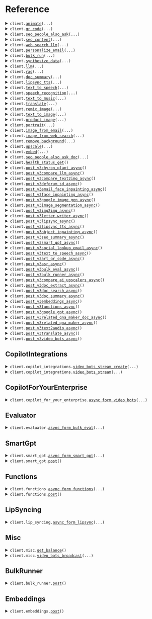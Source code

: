 # Reference
<details><summary><code>client.<a href="src/gooey/client.py">animate</a>(...)</code></summary>
<dl>
<dd>

#### 🔌 Usage

<dl>
<dd>

<dl>
<dd>

```python
from gooey import Gooey

client = Gooey(
    api_key="YOUR_API_KEY",
)
client.animate()

```
</dd>
</dl>
</dd>
</dl>

#### ⚙️ Parameters

<dl>
<dd>

<dl>
<dd>

**example_id:** `typing.Optional[str]` 
    
</dd>
</dl>

<dl>
<dd>

**request_options:** `typing.Optional[RequestOptions]` — Request-specific configuration.
    
</dd>
</dl>
</dd>
</dl>


</dd>
</dl>
</details>

<details><summary><code>client.<a href="src/gooey/client.py">qr_code</a>(...)</code></summary>
<dl>
<dd>

#### 🔌 Usage

<dl>
<dd>

<dl>
<dd>

```python
from gooey import Gooey

client = Gooey(
    api_key="YOUR_API_KEY",
)
client.qr_code()

```
</dd>
</dl>
</dd>
</dl>

#### ⚙️ Parameters

<dl>
<dd>

<dl>
<dd>

**example_id:** `typing.Optional[str]` 
    
</dd>
</dl>

<dl>
<dd>

**request_options:** `typing.Optional[RequestOptions]` — Request-specific configuration.
    
</dd>
</dl>
</dd>
</dl>


</dd>
</dl>
</details>

<details><summary><code>client.<a href="src/gooey/client.py">seo_people_also_ask</a>(...)</code></summary>
<dl>
<dd>

#### 🔌 Usage

<dl>
<dd>

<dl>
<dd>

```python
from gooey import Gooey

client = Gooey(
    api_key="YOUR_API_KEY",
)
client.seo_people_also_ask()

```
</dd>
</dl>
</dd>
</dl>

#### ⚙️ Parameters

<dl>
<dd>

<dl>
<dd>

**example_id:** `typing.Optional[str]` 
    
</dd>
</dl>

<dl>
<dd>

**request_options:** `typing.Optional[RequestOptions]` — Request-specific configuration.
    
</dd>
</dl>
</dd>
</dl>


</dd>
</dl>
</details>

<details><summary><code>client.<a href="src/gooey/client.py">seo_content</a>(...)</code></summary>
<dl>
<dd>

#### 🔌 Usage

<dl>
<dd>

<dl>
<dd>

```python
from gooey import Gooey

client = Gooey(
    api_key="YOUR_API_KEY",
)
client.seo_content()

```
</dd>
</dl>
</dd>
</dl>

#### ⚙️ Parameters

<dl>
<dd>

<dl>
<dd>

**example_id:** `typing.Optional[str]` 
    
</dd>
</dl>

<dl>
<dd>

**request_options:** `typing.Optional[RequestOptions]` — Request-specific configuration.
    
</dd>
</dl>
</dd>
</dl>


</dd>
</dl>
</details>

<details><summary><code>client.<a href="src/gooey/client.py">web_search_llm</a>(...)</code></summary>
<dl>
<dd>

#### 🔌 Usage

<dl>
<dd>

<dl>
<dd>

```python
from gooey import Gooey

client = Gooey(
    api_key="YOUR_API_KEY",
)
client.web_search_llm()

```
</dd>
</dl>
</dd>
</dl>

#### ⚙️ Parameters

<dl>
<dd>

<dl>
<dd>

**example_id:** `typing.Optional[str]` 
    
</dd>
</dl>

<dl>
<dd>

**request_options:** `typing.Optional[RequestOptions]` — Request-specific configuration.
    
</dd>
</dl>
</dd>
</dl>


</dd>
</dl>
</details>

<details><summary><code>client.<a href="src/gooey/client.py">personalize_email</a>(...)</code></summary>
<dl>
<dd>

#### 🔌 Usage

<dl>
<dd>

<dl>
<dd>

```python
from gooey import Gooey

client = Gooey(
    api_key="YOUR_API_KEY",
)
client.personalize_email()

```
</dd>
</dl>
</dd>
</dl>

#### ⚙️ Parameters

<dl>
<dd>

<dl>
<dd>

**example_id:** `typing.Optional[str]` 
    
</dd>
</dl>

<dl>
<dd>

**request_options:** `typing.Optional[RequestOptions]` — Request-specific configuration.
    
</dd>
</dl>
</dd>
</dl>


</dd>
</dl>
</details>

<details><summary><code>client.<a href="src/gooey/client.py">bulk_run</a>(...)</code></summary>
<dl>
<dd>

#### 🔌 Usage

<dl>
<dd>

<dl>
<dd>

```python
from gooey import Gooey

client = Gooey(
    api_key="YOUR_API_KEY",
)
client.bulk_run()

```
</dd>
</dl>
</dd>
</dl>

#### ⚙️ Parameters

<dl>
<dd>

<dl>
<dd>

**example_id:** `typing.Optional[str]` 
    
</dd>
</dl>

<dl>
<dd>

**request_options:** `typing.Optional[RequestOptions]` — Request-specific configuration.
    
</dd>
</dl>
</dd>
</dl>


</dd>
</dl>
</details>

<details><summary><code>client.<a href="src/gooey/client.py">synthesize_data</a>(...)</code></summary>
<dl>
<dd>

#### 🔌 Usage

<dl>
<dd>

<dl>
<dd>

```python
from gooey import Gooey

client = Gooey(
    api_key="YOUR_API_KEY",
)
client.synthesize_data()

```
</dd>
</dl>
</dd>
</dl>

#### ⚙️ Parameters

<dl>
<dd>

<dl>
<dd>

**example_id:** `typing.Optional[str]` 
    
</dd>
</dl>

<dl>
<dd>

**request_options:** `typing.Optional[RequestOptions]` — Request-specific configuration.
    
</dd>
</dl>
</dd>
</dl>


</dd>
</dl>
</details>

<details><summary><code>client.<a href="src/gooey/client.py">llm</a>(...)</code></summary>
<dl>
<dd>

#### 🔌 Usage

<dl>
<dd>

<dl>
<dd>

```python
from gooey import Gooey

client = Gooey(
    api_key="YOUR_API_KEY",
)
client.llm()

```
</dd>
</dl>
</dd>
</dl>

#### ⚙️ Parameters

<dl>
<dd>

<dl>
<dd>

**example_id:** `typing.Optional[str]` 
    
</dd>
</dl>

<dl>
<dd>

**request_options:** `typing.Optional[RequestOptions]` — Request-specific configuration.
    
</dd>
</dl>
</dd>
</dl>


</dd>
</dl>
</details>

<details><summary><code>client.<a href="src/gooey/client.py">rag</a>(...)</code></summary>
<dl>
<dd>

#### 🔌 Usage

<dl>
<dd>

<dl>
<dd>

```python
from gooey import Gooey

client = Gooey(
    api_key="YOUR_API_KEY",
)
client.rag()

```
</dd>
</dl>
</dd>
</dl>

#### ⚙️ Parameters

<dl>
<dd>

<dl>
<dd>

**example_id:** `typing.Optional[str]` 
    
</dd>
</dl>

<dl>
<dd>

**request_options:** `typing.Optional[RequestOptions]` — Request-specific configuration.
    
</dd>
</dl>
</dd>
</dl>


</dd>
</dl>
</details>

<details><summary><code>client.<a href="src/gooey/client.py">doc_summary</a>(...)</code></summary>
<dl>
<dd>

#### 🔌 Usage

<dl>
<dd>

<dl>
<dd>

```python
from gooey import Gooey

client = Gooey(
    api_key="YOUR_API_KEY",
)
client.doc_summary()

```
</dd>
</dl>
</dd>
</dl>

#### ⚙️ Parameters

<dl>
<dd>

<dl>
<dd>

**example_id:** `typing.Optional[str]` 
    
</dd>
</dl>

<dl>
<dd>

**request_options:** `typing.Optional[RequestOptions]` — Request-specific configuration.
    
</dd>
</dl>
</dd>
</dl>


</dd>
</dl>
</details>

<details><summary><code>client.<a href="src/gooey/client.py">lipsync_tts</a>(...)</code></summary>
<dl>
<dd>

#### 🔌 Usage

<dl>
<dd>

<dl>
<dd>

```python
from gooey import Gooey

client = Gooey(
    api_key="YOUR_API_KEY",
)
client.lipsync_tts()

```
</dd>
</dl>
</dd>
</dl>

#### ⚙️ Parameters

<dl>
<dd>

<dl>
<dd>

**example_id:** `typing.Optional[str]` 
    
</dd>
</dl>

<dl>
<dd>

**request_options:** `typing.Optional[RequestOptions]` — Request-specific configuration.
    
</dd>
</dl>
</dd>
</dl>


</dd>
</dl>
</details>

<details><summary><code>client.<a href="src/gooey/client.py">text_to_speech</a>(...)</code></summary>
<dl>
<dd>

#### 🔌 Usage

<dl>
<dd>

<dl>
<dd>

```python
from gooey import Gooey

client = Gooey(
    api_key="YOUR_API_KEY",
)
client.text_to_speech()

```
</dd>
</dl>
</dd>
</dl>

#### ⚙️ Parameters

<dl>
<dd>

<dl>
<dd>

**example_id:** `typing.Optional[str]` 
    
</dd>
</dl>

<dl>
<dd>

**request_options:** `typing.Optional[RequestOptions]` — Request-specific configuration.
    
</dd>
</dl>
</dd>
</dl>


</dd>
</dl>
</details>

<details><summary><code>client.<a href="src/gooey/client.py">speech_recognition</a>(...)</code></summary>
<dl>
<dd>

#### 🔌 Usage

<dl>
<dd>

<dl>
<dd>

```python
from gooey import Gooey

client = Gooey(
    api_key="YOUR_API_KEY",
)
client.speech_recognition()

```
</dd>
</dl>
</dd>
</dl>

#### ⚙️ Parameters

<dl>
<dd>

<dl>
<dd>

**example_id:** `typing.Optional[str]` 
    
</dd>
</dl>

<dl>
<dd>

**request_options:** `typing.Optional[RequestOptions]` — Request-specific configuration.
    
</dd>
</dl>
</dd>
</dl>


</dd>
</dl>
</details>

<details><summary><code>client.<a href="src/gooey/client.py">text_to_music</a>(...)</code></summary>
<dl>
<dd>

#### 🔌 Usage

<dl>
<dd>

<dl>
<dd>

```python
from gooey import Gooey

client = Gooey(
    api_key="YOUR_API_KEY",
)
client.text_to_music()

```
</dd>
</dl>
</dd>
</dl>

#### ⚙️ Parameters

<dl>
<dd>

<dl>
<dd>

**example_id:** `typing.Optional[str]` 
    
</dd>
</dl>

<dl>
<dd>

**request_options:** `typing.Optional[RequestOptions]` — Request-specific configuration.
    
</dd>
</dl>
</dd>
</dl>


</dd>
</dl>
</details>

<details><summary><code>client.<a href="src/gooey/client.py">translate</a>(...)</code></summary>
<dl>
<dd>

#### 🔌 Usage

<dl>
<dd>

<dl>
<dd>

```python
from gooey import Gooey

client = Gooey(
    api_key="YOUR_API_KEY",
)
client.translate()

```
</dd>
</dl>
</dd>
</dl>

#### ⚙️ Parameters

<dl>
<dd>

<dl>
<dd>

**example_id:** `typing.Optional[str]` 
    
</dd>
</dl>

<dl>
<dd>

**request_options:** `typing.Optional[RequestOptions]` — Request-specific configuration.
    
</dd>
</dl>
</dd>
</dl>


</dd>
</dl>
</details>

<details><summary><code>client.<a href="src/gooey/client.py">remix_image</a>(...)</code></summary>
<dl>
<dd>

#### 🔌 Usage

<dl>
<dd>

<dl>
<dd>

```python
from gooey import Gooey

client = Gooey(
    api_key="YOUR_API_KEY",
)
client.remix_image()

```
</dd>
</dl>
</dd>
</dl>

#### ⚙️ Parameters

<dl>
<dd>

<dl>
<dd>

**example_id:** `typing.Optional[str]` 
    
</dd>
</dl>

<dl>
<dd>

**request_options:** `typing.Optional[RequestOptions]` — Request-specific configuration.
    
</dd>
</dl>
</dd>
</dl>


</dd>
</dl>
</details>

<details><summary><code>client.<a href="src/gooey/client.py">text_to_image</a>(...)</code></summary>
<dl>
<dd>

#### 🔌 Usage

<dl>
<dd>

<dl>
<dd>

```python
from gooey import Gooey

client = Gooey(
    api_key="YOUR_API_KEY",
)
client.text_to_image()

```
</dd>
</dl>
</dd>
</dl>

#### ⚙️ Parameters

<dl>
<dd>

<dl>
<dd>

**example_id:** `typing.Optional[str]` 
    
</dd>
</dl>

<dl>
<dd>

**request_options:** `typing.Optional[RequestOptions]` — Request-specific configuration.
    
</dd>
</dl>
</dd>
</dl>


</dd>
</dl>
</details>

<details><summary><code>client.<a href="src/gooey/client.py">product_image</a>(...)</code></summary>
<dl>
<dd>

#### 🔌 Usage

<dl>
<dd>

<dl>
<dd>

```python
from gooey import Gooey

client = Gooey(
    api_key="YOUR_API_KEY",
)
client.product_image()

```
</dd>
</dl>
</dd>
</dl>

#### ⚙️ Parameters

<dl>
<dd>

<dl>
<dd>

**example_id:** `typing.Optional[str]` 
    
</dd>
</dl>

<dl>
<dd>

**request_options:** `typing.Optional[RequestOptions]` — Request-specific configuration.
    
</dd>
</dl>
</dd>
</dl>


</dd>
</dl>
</details>

<details><summary><code>client.<a href="src/gooey/client.py">portrait</a>(...)</code></summary>
<dl>
<dd>

#### 🔌 Usage

<dl>
<dd>

<dl>
<dd>

```python
from gooey import Gooey

client = Gooey(
    api_key="YOUR_API_KEY",
)
client.portrait()

```
</dd>
</dl>
</dd>
</dl>

#### ⚙️ Parameters

<dl>
<dd>

<dl>
<dd>

**example_id:** `typing.Optional[str]` 
    
</dd>
</dl>

<dl>
<dd>

**request_options:** `typing.Optional[RequestOptions]` — Request-specific configuration.
    
</dd>
</dl>
</dd>
</dl>


</dd>
</dl>
</details>

<details><summary><code>client.<a href="src/gooey/client.py">image_from_email</a>(...)</code></summary>
<dl>
<dd>

#### 🔌 Usage

<dl>
<dd>

<dl>
<dd>

```python
from gooey import Gooey

client = Gooey(
    api_key="YOUR_API_KEY",
)
client.image_from_email()

```
</dd>
</dl>
</dd>
</dl>

#### ⚙️ Parameters

<dl>
<dd>

<dl>
<dd>

**example_id:** `typing.Optional[str]` 
    
</dd>
</dl>

<dl>
<dd>

**request_options:** `typing.Optional[RequestOptions]` — Request-specific configuration.
    
</dd>
</dl>
</dd>
</dl>


</dd>
</dl>
</details>

<details><summary><code>client.<a href="src/gooey/client.py">image_from_web_search</a>(...)</code></summary>
<dl>
<dd>

#### 🔌 Usage

<dl>
<dd>

<dl>
<dd>

```python
from gooey import Gooey

client = Gooey(
    api_key="YOUR_API_KEY",
)
client.image_from_web_search()

```
</dd>
</dl>
</dd>
</dl>

#### ⚙️ Parameters

<dl>
<dd>

<dl>
<dd>

**example_id:** `typing.Optional[str]` 
    
</dd>
</dl>

<dl>
<dd>

**request_options:** `typing.Optional[RequestOptions]` — Request-specific configuration.
    
</dd>
</dl>
</dd>
</dl>


</dd>
</dl>
</details>

<details><summary><code>client.<a href="src/gooey/client.py">remove_background</a>(...)</code></summary>
<dl>
<dd>

#### 🔌 Usage

<dl>
<dd>

<dl>
<dd>

```python
from gooey import Gooey

client = Gooey(
    api_key="YOUR_API_KEY",
)
client.remove_background()

```
</dd>
</dl>
</dd>
</dl>

#### ⚙️ Parameters

<dl>
<dd>

<dl>
<dd>

**example_id:** `typing.Optional[str]` 
    
</dd>
</dl>

<dl>
<dd>

**request_options:** `typing.Optional[RequestOptions]` — Request-specific configuration.
    
</dd>
</dl>
</dd>
</dl>


</dd>
</dl>
</details>

<details><summary><code>client.<a href="src/gooey/client.py">upscale</a>(...)</code></summary>
<dl>
<dd>

#### 🔌 Usage

<dl>
<dd>

<dl>
<dd>

```python
from gooey import Gooey

client = Gooey(
    api_key="YOUR_API_KEY",
)
client.upscale()

```
</dd>
</dl>
</dd>
</dl>

#### ⚙️ Parameters

<dl>
<dd>

<dl>
<dd>

**example_id:** `typing.Optional[str]` 
    
</dd>
</dl>

<dl>
<dd>

**request_options:** `typing.Optional[RequestOptions]` — Request-specific configuration.
    
</dd>
</dl>
</dd>
</dl>


</dd>
</dl>
</details>

<details><summary><code>client.<a href="src/gooey/client.py">embed</a>(...)</code></summary>
<dl>
<dd>

#### 🔌 Usage

<dl>
<dd>

<dl>
<dd>

```python
from gooey import Gooey

client = Gooey(
    api_key="YOUR_API_KEY",
)
client.embed()

```
</dd>
</dl>
</dd>
</dl>

#### ⚙️ Parameters

<dl>
<dd>

<dl>
<dd>

**example_id:** `typing.Optional[str]` 
    
</dd>
</dl>

<dl>
<dd>

**request_options:** `typing.Optional[RequestOptions]` — Request-specific configuration.
    
</dd>
</dl>
</dd>
</dl>


</dd>
</dl>
</details>

<details><summary><code>client.<a href="src/gooey/client.py">seo_people_also_ask_doc</a>(...)</code></summary>
<dl>
<dd>

#### 🔌 Usage

<dl>
<dd>

<dl>
<dd>

```python
from gooey import Gooey

client = Gooey(
    api_key="YOUR_API_KEY",
)
client.seo_people_also_ask_doc()

```
</dd>
</dl>
</dd>
</dl>

#### ⚙️ Parameters

<dl>
<dd>

<dl>
<dd>

**example_id:** `typing.Optional[str]` 
    
</dd>
</dl>

<dl>
<dd>

**request_options:** `typing.Optional[RequestOptions]` — Request-specific configuration.
    
</dd>
</dl>
</dd>
</dl>


</dd>
</dl>
</details>

<details><summary><code>client.<a href="src/gooey/client.py">health_status_get</a>()</code></summary>
<dl>
<dd>

#### 🔌 Usage

<dl>
<dd>

<dl>
<dd>

```python
from gooey import Gooey

client = Gooey(
    api_key="YOUR_API_KEY",
)
client.health_status_get()

```
</dd>
</dl>
</dd>
</dl>

#### ⚙️ Parameters

<dl>
<dd>

<dl>
<dd>

**request_options:** `typing.Optional[RequestOptions]` — Request-specific configuration.
    
</dd>
</dl>
</dd>
</dl>


</dd>
</dl>
</details>

<details><summary><code>client.<a href="src/gooey/client.py">post_v3chyron_plant_async</a>()</code></summary>
<dl>
<dd>

#### 🔌 Usage

<dl>
<dd>

<dl>
<dd>

```python
from gooey import Gooey

client = Gooey(
    api_key="YOUR_API_KEY",
)
client.post_v3chyron_plant_async()

```
</dd>
</dl>
</dd>
</dl>

#### ⚙️ Parameters

<dl>
<dd>

<dl>
<dd>

**request_options:** `typing.Optional[RequestOptions]` — Request-specific configuration.
    
</dd>
</dl>
</dd>
</dl>


</dd>
</dl>
</details>

<details><summary><code>client.<a href="src/gooey/client.py">post_v3compare_llm_async</a>()</code></summary>
<dl>
<dd>

#### 🔌 Usage

<dl>
<dd>

<dl>
<dd>

```python
from gooey import Gooey

client = Gooey(
    api_key="YOUR_API_KEY",
)
client.post_v3compare_llm_async()

```
</dd>
</dl>
</dd>
</dl>

#### ⚙️ Parameters

<dl>
<dd>

<dl>
<dd>

**request_options:** `typing.Optional[RequestOptions]` — Request-specific configuration.
    
</dd>
</dl>
</dd>
</dl>


</dd>
</dl>
</details>

<details><summary><code>client.<a href="src/gooey/client.py">post_v3compare_text2img_async</a>()</code></summary>
<dl>
<dd>

#### 🔌 Usage

<dl>
<dd>

<dl>
<dd>

```python
from gooey import Gooey

client = Gooey(
    api_key="YOUR_API_KEY",
)
client.post_v3compare_text2img_async()

```
</dd>
</dl>
</dd>
</dl>

#### ⚙️ Parameters

<dl>
<dd>

<dl>
<dd>

**request_options:** `typing.Optional[RequestOptions]` — Request-specific configuration.
    
</dd>
</dl>
</dd>
</dl>


</dd>
</dl>
</details>

<details><summary><code>client.<a href="src/gooey/client.py">post_v3deforum_sd_async</a>()</code></summary>
<dl>
<dd>

#### 🔌 Usage

<dl>
<dd>

<dl>
<dd>

```python
from gooey import Gooey

client = Gooey(
    api_key="YOUR_API_KEY",
)
client.post_v3deforum_sd_async()

```
</dd>
</dl>
</dd>
</dl>

#### ⚙️ Parameters

<dl>
<dd>

<dl>
<dd>

**request_options:** `typing.Optional[RequestOptions]` — Request-specific configuration.
    
</dd>
</dl>
</dd>
</dl>


</dd>
</dl>
</details>

<details><summary><code>client.<a href="src/gooey/client.py">post_v3email_face_inpainting_async</a>()</code></summary>
<dl>
<dd>

#### 🔌 Usage

<dl>
<dd>

<dl>
<dd>

```python
from gooey import Gooey

client = Gooey(
    api_key="YOUR_API_KEY",
)
client.post_v3email_face_inpainting_async()

```
</dd>
</dl>
</dd>
</dl>

#### ⚙️ Parameters

<dl>
<dd>

<dl>
<dd>

**request_options:** `typing.Optional[RequestOptions]` — Request-specific configuration.
    
</dd>
</dl>
</dd>
</dl>


</dd>
</dl>
</details>

<details><summary><code>client.<a href="src/gooey/client.py">post_v3face_inpainting_async</a>()</code></summary>
<dl>
<dd>

#### 🔌 Usage

<dl>
<dd>

<dl>
<dd>

```python
from gooey import Gooey

client = Gooey(
    api_key="YOUR_API_KEY",
)
client.post_v3face_inpainting_async()

```
</dd>
</dl>
</dd>
</dl>

#### ⚙️ Parameters

<dl>
<dd>

<dl>
<dd>

**request_options:** `typing.Optional[RequestOptions]` — Request-specific configuration.
    
</dd>
</dl>
</dd>
</dl>


</dd>
</dl>
</details>

<details><summary><code>client.<a href="src/gooey/client.py">post_v3google_image_gen_async</a>()</code></summary>
<dl>
<dd>

#### 🔌 Usage

<dl>
<dd>

<dl>
<dd>

```python
from gooey import Gooey

client = Gooey(
    api_key="YOUR_API_KEY",
)
client.post_v3google_image_gen_async()

```
</dd>
</dl>
</dd>
</dl>

#### ⚙️ Parameters

<dl>
<dd>

<dl>
<dd>

**request_options:** `typing.Optional[RequestOptions]` — Request-specific configuration.
    
</dd>
</dl>
</dd>
</dl>


</dd>
</dl>
</details>

<details><summary><code>client.<a href="src/gooey/client.py">post_v3image_segmentation_async</a>()</code></summary>
<dl>
<dd>

#### 🔌 Usage

<dl>
<dd>

<dl>
<dd>

```python
from gooey import Gooey

client = Gooey(
    api_key="YOUR_API_KEY",
)
client.post_v3image_segmentation_async()

```
</dd>
</dl>
</dd>
</dl>

#### ⚙️ Parameters

<dl>
<dd>

<dl>
<dd>

**request_options:** `typing.Optional[RequestOptions]` — Request-specific configuration.
    
</dd>
</dl>
</dd>
</dl>


</dd>
</dl>
</details>

<details><summary><code>client.<a href="src/gooey/client.py">post_v3img2img_async</a>()</code></summary>
<dl>
<dd>

#### 🔌 Usage

<dl>
<dd>

<dl>
<dd>

```python
from gooey import Gooey

client = Gooey(
    api_key="YOUR_API_KEY",
)
client.post_v3img2img_async()

```
</dd>
</dl>
</dd>
</dl>

#### ⚙️ Parameters

<dl>
<dd>

<dl>
<dd>

**request_options:** `typing.Optional[RequestOptions]` — Request-specific configuration.
    
</dd>
</dl>
</dd>
</dl>


</dd>
</dl>
</details>

<details><summary><code>client.<a href="src/gooey/client.py">post_v3letter_writer_async</a>()</code></summary>
<dl>
<dd>

#### 🔌 Usage

<dl>
<dd>

<dl>
<dd>

```python
from gooey import Gooey

client = Gooey(
    api_key="YOUR_API_KEY",
)
client.post_v3letter_writer_async()

```
</dd>
</dl>
</dd>
</dl>

#### ⚙️ Parameters

<dl>
<dd>

<dl>
<dd>

**request_options:** `typing.Optional[RequestOptions]` — Request-specific configuration.
    
</dd>
</dl>
</dd>
</dl>


</dd>
</dl>
</details>

<details><summary><code>client.<a href="src/gooey/client.py">post_v3lipsync_async</a>()</code></summary>
<dl>
<dd>

#### 🔌 Usage

<dl>
<dd>

<dl>
<dd>

```python
from gooey import Gooey

client = Gooey(
    api_key="YOUR_API_KEY",
)
client.post_v3lipsync_async()

```
</dd>
</dl>
</dd>
</dl>

#### ⚙️ Parameters

<dl>
<dd>

<dl>
<dd>

**request_options:** `typing.Optional[RequestOptions]` — Request-specific configuration.
    
</dd>
</dl>
</dd>
</dl>


</dd>
</dl>
</details>

<details><summary><code>client.<a href="src/gooey/client.py">post_v3lipsync_tts_async</a>()</code></summary>
<dl>
<dd>

#### 🔌 Usage

<dl>
<dd>

<dl>
<dd>

```python
from gooey import Gooey

client = Gooey(
    api_key="YOUR_API_KEY",
)
client.post_v3lipsync_tts_async()

```
</dd>
</dl>
</dd>
</dl>

#### ⚙️ Parameters

<dl>
<dd>

<dl>
<dd>

**request_options:** `typing.Optional[RequestOptions]` — Request-specific configuration.
    
</dd>
</dl>
</dd>
</dl>


</dd>
</dl>
</details>

<details><summary><code>client.<a href="src/gooey/client.py">post_v3object_inpainting_async</a>()</code></summary>
<dl>
<dd>

#### 🔌 Usage

<dl>
<dd>

<dl>
<dd>

```python
from gooey import Gooey

client = Gooey(
    api_key="YOUR_API_KEY",
)
client.post_v3object_inpainting_async()

```
</dd>
</dl>
</dd>
</dl>

#### ⚙️ Parameters

<dl>
<dd>

<dl>
<dd>

**request_options:** `typing.Optional[RequestOptions]` — Request-specific configuration.
    
</dd>
</dl>
</dd>
</dl>


</dd>
</dl>
</details>

<details><summary><code>client.<a href="src/gooey/client.py">post_v3seo_summary_async</a>()</code></summary>
<dl>
<dd>

#### 🔌 Usage

<dl>
<dd>

<dl>
<dd>

```python
from gooey import Gooey

client = Gooey(
    api_key="YOUR_API_KEY",
)
client.post_v3seo_summary_async()

```
</dd>
</dl>
</dd>
</dl>

#### ⚙️ Parameters

<dl>
<dd>

<dl>
<dd>

**request_options:** `typing.Optional[RequestOptions]` — Request-specific configuration.
    
</dd>
</dl>
</dd>
</dl>


</dd>
</dl>
</details>

<details><summary><code>client.<a href="src/gooey/client.py">post_v3smart_gpt_async</a>()</code></summary>
<dl>
<dd>

#### 🔌 Usage

<dl>
<dd>

<dl>
<dd>

```python
from gooey import Gooey

client = Gooey(
    api_key="YOUR_API_KEY",
)
client.post_v3smart_gpt_async()

```
</dd>
</dl>
</dd>
</dl>

#### ⚙️ Parameters

<dl>
<dd>

<dl>
<dd>

**request_options:** `typing.Optional[RequestOptions]` — Request-specific configuration.
    
</dd>
</dl>
</dd>
</dl>


</dd>
</dl>
</details>

<details><summary><code>client.<a href="src/gooey/client.py">post_v3social_lookup_email_async</a>()</code></summary>
<dl>
<dd>

#### 🔌 Usage

<dl>
<dd>

<dl>
<dd>

```python
from gooey import Gooey

client = Gooey(
    api_key="YOUR_API_KEY",
)
client.post_v3social_lookup_email_async()

```
</dd>
</dl>
</dd>
</dl>

#### ⚙️ Parameters

<dl>
<dd>

<dl>
<dd>

**request_options:** `typing.Optional[RequestOptions]` — Request-specific configuration.
    
</dd>
</dl>
</dd>
</dl>


</dd>
</dl>
</details>

<details><summary><code>client.<a href="src/gooey/client.py">post_v3text_to_speech_async</a>()</code></summary>
<dl>
<dd>

#### 🔌 Usage

<dl>
<dd>

<dl>
<dd>

```python
from gooey import Gooey

client = Gooey(
    api_key="YOUR_API_KEY",
)
client.post_v3text_to_speech_async()

```
</dd>
</dl>
</dd>
</dl>

#### ⚙️ Parameters

<dl>
<dd>

<dl>
<dd>

**request_options:** `typing.Optional[RequestOptions]` — Request-specific configuration.
    
</dd>
</dl>
</dd>
</dl>


</dd>
</dl>
</details>

<details><summary><code>client.<a href="src/gooey/client.py">post_v3art_qr_code_async</a>()</code></summary>
<dl>
<dd>

#### 🔌 Usage

<dl>
<dd>

<dl>
<dd>

```python
from gooey import Gooey

client = Gooey(
    api_key="YOUR_API_KEY",
)
client.post_v3art_qr_code_async()

```
</dd>
</dl>
</dd>
</dl>

#### ⚙️ Parameters

<dl>
<dd>

<dl>
<dd>

**request_options:** `typing.Optional[RequestOptions]` — Request-specific configuration.
    
</dd>
</dl>
</dd>
</dl>


</dd>
</dl>
</details>

<details><summary><code>client.<a href="src/gooey/client.py">post_v3asr_async</a>()</code></summary>
<dl>
<dd>

#### 🔌 Usage

<dl>
<dd>

<dl>
<dd>

```python
from gooey import Gooey

client = Gooey(
    api_key="YOUR_API_KEY",
)
client.post_v3asr_async()

```
</dd>
</dl>
</dd>
</dl>

#### ⚙️ Parameters

<dl>
<dd>

<dl>
<dd>

**request_options:** `typing.Optional[RequestOptions]` — Request-specific configuration.
    
</dd>
</dl>
</dd>
</dl>


</dd>
</dl>
</details>

<details><summary><code>client.<a href="src/gooey/client.py">post_v3bulk_eval_async</a>()</code></summary>
<dl>
<dd>

#### 🔌 Usage

<dl>
<dd>

<dl>
<dd>

```python
from gooey import Gooey

client = Gooey(
    api_key="YOUR_API_KEY",
)
client.post_v3bulk_eval_async()

```
</dd>
</dl>
</dd>
</dl>

#### ⚙️ Parameters

<dl>
<dd>

<dl>
<dd>

**request_options:** `typing.Optional[RequestOptions]` — Request-specific configuration.
    
</dd>
</dl>
</dd>
</dl>


</dd>
</dl>
</details>

<details><summary><code>client.<a href="src/gooey/client.py">post_v3bulk_runner_async</a>()</code></summary>
<dl>
<dd>

#### 🔌 Usage

<dl>
<dd>

<dl>
<dd>

```python
from gooey import Gooey

client = Gooey(
    api_key="YOUR_API_KEY",
)
client.post_v3bulk_runner_async()

```
</dd>
</dl>
</dd>
</dl>

#### ⚙️ Parameters

<dl>
<dd>

<dl>
<dd>

**request_options:** `typing.Optional[RequestOptions]` — Request-specific configuration.
    
</dd>
</dl>
</dd>
</dl>


</dd>
</dl>
</details>

<details><summary><code>client.<a href="src/gooey/client.py">post_v3compare_ai_upscalers_async</a>()</code></summary>
<dl>
<dd>

#### 🔌 Usage

<dl>
<dd>

<dl>
<dd>

```python
from gooey import Gooey

client = Gooey(
    api_key="YOUR_API_KEY",
)
client.post_v3compare_ai_upscalers_async()

```
</dd>
</dl>
</dd>
</dl>

#### ⚙️ Parameters

<dl>
<dd>

<dl>
<dd>

**request_options:** `typing.Optional[RequestOptions]` — Request-specific configuration.
    
</dd>
</dl>
</dd>
</dl>


</dd>
</dl>
</details>

<details><summary><code>client.<a href="src/gooey/client.py">post_v3doc_extract_async</a>()</code></summary>
<dl>
<dd>

#### 🔌 Usage

<dl>
<dd>

<dl>
<dd>

```python
from gooey import Gooey

client = Gooey(
    api_key="YOUR_API_KEY",
)
client.post_v3doc_extract_async()

```
</dd>
</dl>
</dd>
</dl>

#### ⚙️ Parameters

<dl>
<dd>

<dl>
<dd>

**request_options:** `typing.Optional[RequestOptions]` — Request-specific configuration.
    
</dd>
</dl>
</dd>
</dl>


</dd>
</dl>
</details>

<details><summary><code>client.<a href="src/gooey/client.py">post_v3doc_search_async</a>()</code></summary>
<dl>
<dd>

#### 🔌 Usage

<dl>
<dd>

<dl>
<dd>

```python
from gooey import Gooey

client = Gooey(
    api_key="YOUR_API_KEY",
)
client.post_v3doc_search_async()

```
</dd>
</dl>
</dd>
</dl>

#### ⚙️ Parameters

<dl>
<dd>

<dl>
<dd>

**request_options:** `typing.Optional[RequestOptions]` — Request-specific configuration.
    
</dd>
</dl>
</dd>
</dl>


</dd>
</dl>
</details>

<details><summary><code>client.<a href="src/gooey/client.py">post_v3doc_summary_async</a>()</code></summary>
<dl>
<dd>

#### 🔌 Usage

<dl>
<dd>

<dl>
<dd>

```python
from gooey import Gooey

client = Gooey(
    api_key="YOUR_API_KEY",
)
client.post_v3doc_summary_async()

```
</dd>
</dl>
</dd>
</dl>

#### ⚙️ Parameters

<dl>
<dd>

<dl>
<dd>

**request_options:** `typing.Optional[RequestOptions]` — Request-specific configuration.
    
</dd>
</dl>
</dd>
</dl>


</dd>
</dl>
</details>

<details><summary><code>client.<a href="src/gooey/client.py">post_v3embeddings_async</a>()</code></summary>
<dl>
<dd>

#### 🔌 Usage

<dl>
<dd>

<dl>
<dd>

```python
from gooey import Gooey

client = Gooey(
    api_key="YOUR_API_KEY",
)
client.post_v3embeddings_async()

```
</dd>
</dl>
</dd>
</dl>

#### ⚙️ Parameters

<dl>
<dd>

<dl>
<dd>

**request_options:** `typing.Optional[RequestOptions]` — Request-specific configuration.
    
</dd>
</dl>
</dd>
</dl>


</dd>
</dl>
</details>

<details><summary><code>client.<a href="src/gooey/client.py">post_v3functions_async</a>()</code></summary>
<dl>
<dd>

#### 🔌 Usage

<dl>
<dd>

<dl>
<dd>

```python
from gooey import Gooey

client = Gooey(
    api_key="YOUR_API_KEY",
)
client.post_v3functions_async()

```
</dd>
</dl>
</dd>
</dl>

#### ⚙️ Parameters

<dl>
<dd>

<dl>
<dd>

**request_options:** `typing.Optional[RequestOptions]` — Request-specific configuration.
    
</dd>
</dl>
</dd>
</dl>


</dd>
</dl>
</details>

<details><summary><code>client.<a href="src/gooey/client.py">post_v3google_gpt_async</a>()</code></summary>
<dl>
<dd>

#### 🔌 Usage

<dl>
<dd>

<dl>
<dd>

```python
from gooey import Gooey

client = Gooey(
    api_key="YOUR_API_KEY",
)
client.post_v3google_gpt_async()

```
</dd>
</dl>
</dd>
</dl>

#### ⚙️ Parameters

<dl>
<dd>

<dl>
<dd>

**request_options:** `typing.Optional[RequestOptions]` — Request-specific configuration.
    
</dd>
</dl>
</dd>
</dl>


</dd>
</dl>
</details>

<details><summary><code>client.<a href="src/gooey/client.py">post_v3related_qna_maker_doc_async</a>()</code></summary>
<dl>
<dd>

#### 🔌 Usage

<dl>
<dd>

<dl>
<dd>

```python
from gooey import Gooey

client = Gooey(
    api_key="YOUR_API_KEY",
)
client.post_v3related_qna_maker_doc_async()

```
</dd>
</dl>
</dd>
</dl>

#### ⚙️ Parameters

<dl>
<dd>

<dl>
<dd>

**request_options:** `typing.Optional[RequestOptions]` — Request-specific configuration.
    
</dd>
</dl>
</dd>
</dl>


</dd>
</dl>
</details>

<details><summary><code>client.<a href="src/gooey/client.py">post_v3related_qna_maker_async</a>()</code></summary>
<dl>
<dd>

#### 🔌 Usage

<dl>
<dd>

<dl>
<dd>

```python
from gooey import Gooey

client = Gooey(
    api_key="YOUR_API_KEY",
)
client.post_v3related_qna_maker_async()

```
</dd>
</dl>
</dd>
</dl>

#### ⚙️ Parameters

<dl>
<dd>

<dl>
<dd>

**request_options:** `typing.Optional[RequestOptions]` — Request-specific configuration.
    
</dd>
</dl>
</dd>
</dl>


</dd>
</dl>
</details>

<details><summary><code>client.<a href="src/gooey/client.py">post_v3text2audio_async</a>()</code></summary>
<dl>
<dd>

#### 🔌 Usage

<dl>
<dd>

<dl>
<dd>

```python
from gooey import Gooey

client = Gooey(
    api_key="YOUR_API_KEY",
)
client.post_v3text2audio_async()

```
</dd>
</dl>
</dd>
</dl>

#### ⚙️ Parameters

<dl>
<dd>

<dl>
<dd>

**request_options:** `typing.Optional[RequestOptions]` — Request-specific configuration.
    
</dd>
</dl>
</dd>
</dl>


</dd>
</dl>
</details>

<details><summary><code>client.<a href="src/gooey/client.py">post_v3translate_async</a>()</code></summary>
<dl>
<dd>

#### 🔌 Usage

<dl>
<dd>

<dl>
<dd>

```python
from gooey import Gooey

client = Gooey(
    api_key="YOUR_API_KEY",
)
client.post_v3translate_async()

```
</dd>
</dl>
</dd>
</dl>

#### ⚙️ Parameters

<dl>
<dd>

<dl>
<dd>

**request_options:** `typing.Optional[RequestOptions]` — Request-specific configuration.
    
</dd>
</dl>
</dd>
</dl>


</dd>
</dl>
</details>

<details><summary><code>client.<a href="src/gooey/client.py">post_v3video_bots_async</a>()</code></summary>
<dl>
<dd>

#### 🔌 Usage

<dl>
<dd>

<dl>
<dd>

```python
from gooey import Gooey

client = Gooey(
    api_key="YOUR_API_KEY",
)
client.post_v3video_bots_async()

```
</dd>
</dl>
</dd>
</dl>

#### ⚙️ Parameters

<dl>
<dd>

<dl>
<dd>

**request_options:** `typing.Optional[RequestOptions]` — Request-specific configuration.
    
</dd>
</dl>
</dd>
</dl>


</dd>
</dl>
</details>

## CopilotIntegrations
<details><summary><code>client.copilot_integrations.<a href="src/gooey/copilot_integrations/client.py">video_bots_stream_create</a>(...)</code></summary>
<dl>
<dd>

#### 🔌 Usage

<dl>
<dd>

<dl>
<dd>

```python
from gooey import Gooey

client = Gooey(
    api_key="YOUR_API_KEY",
)
client.copilot_integrations.video_bots_stream_create(
    integration_id="integration_id",
)

```
</dd>
</dl>
</dd>
</dl>

#### ⚙️ Parameters

<dl>
<dd>

<dl>
<dd>

**integration_id:** `str` — Your Integration ID as shown in the Copilot Integrations tab
    
</dd>
</dl>

<dl>
<dd>

**conversation_id:** `typing.Optional[str]` 

The gooey conversation ID.

If not provided, a new conversation will be started and a new ID will be returned in the response. Use this to maintain the state of the conversation between requests.

Note that you may not provide a custom ID here, and must only use the `conversation_id` returned in a previous response.
    
</dd>
</dl>

<dl>
<dd>

**user_id:** `typing.Optional[str]` 

Your app's custom user ID.

If not provided, a random user will be created and a new ID will be returned in the response. If a `conversation_id` is provided, this field is automatically set to the user's id associated with that conversation.
    
</dd>
</dl>

<dl>
<dd>

**user_message_id:** `typing.Optional[str]` 

Your app's custom message ID for the user message.

If not provided, a random ID will be generated and returned in the response. This is useful for tracking messages in the conversation.
    
</dd>
</dl>

<dl>
<dd>

**button_pressed:** `typing.Optional[ButtonPressed]` — The button that was pressed by the user.
    
</dd>
</dl>

<dl>
<dd>

**functions:** `typing.Optional[typing.Sequence[RecipeFunction]]` 
    
</dd>
</dl>

<dl>
<dd>

**variables:** `typing.Optional[typing.Dict[str, typing.Any]]` — Variables to be used as Jinja prompt templates and in functions as arguments
    
</dd>
</dl>

<dl>
<dd>

**input_prompt:** `typing.Optional[str]` 
    
</dd>
</dl>

<dl>
<dd>

**input_audio:** `typing.Optional[str]` 
    
</dd>
</dl>

<dl>
<dd>

**input_images:** `typing.Optional[typing.Sequence[str]]` 
    
</dd>
</dl>

<dl>
<dd>

**input_documents:** `typing.Optional[typing.Sequence[str]]` 
    
</dd>
</dl>

<dl>
<dd>

**doc_extract_url:** `typing.Optional[str]` — Select a workflow to extract text from documents and images.
    
</dd>
</dl>

<dl>
<dd>

**messages:** `typing.Optional[typing.Sequence[ConversationEntry]]` 
    
</dd>
</dl>

<dl>
<dd>

**bot_script:** `typing.Optional[str]` 
    
</dd>
</dl>

<dl>
<dd>

**selected_model:** `typing.Optional[CreateStreamRequestSelectedModel]` 
    
</dd>
</dl>

<dl>
<dd>

**document_model:** `typing.Optional[str]` — When your copilot users upload a photo or pdf, what kind of document are they mostly likely to upload? (via [Azure](https://learn.microsoft.com/en-us/azure/ai-services/document-intelligence/how-to-guides/use-sdk-rest-api?view=doc-intel-3.1.0&tabs=linux&pivots=programming-language-rest-api))
    
</dd>
</dl>

<dl>
<dd>

**task_instructions:** `typing.Optional[str]` 
    
</dd>
</dl>

<dl>
<dd>

**query_instructions:** `typing.Optional[str]` 
    
</dd>
</dl>

<dl>
<dd>

**keyword_instructions:** `typing.Optional[str]` 
    
</dd>
</dl>

<dl>
<dd>

**documents:** `typing.Optional[typing.Sequence[str]]` 
    
</dd>
</dl>

<dl>
<dd>

**max_references:** `typing.Optional[int]` 
    
</dd>
</dl>

<dl>
<dd>

**max_context_words:** `typing.Optional[int]` 
    
</dd>
</dl>

<dl>
<dd>

**scroll_jump:** `typing.Optional[int]` 
    
</dd>
</dl>

<dl>
<dd>

**embedding_model:** `typing.Optional[CreateStreamRequestEmbeddingModel]` 
    
</dd>
</dl>

<dl>
<dd>

**dense_weight:** `typing.Optional[float]` 


Weightage for dense vs sparse embeddings. `0` for sparse, `1` for dense, `0.5` for equal weight.
Generally speaking, dense embeddings excel at understanding the context of the query, whereas sparse vectors excel at keyword matches.
        
    
</dd>
</dl>

<dl>
<dd>

**citation_style:** `typing.Optional[CreateStreamRequestCitationStyle]` 
    
</dd>
</dl>

<dl>
<dd>

**use_url_shortener:** `typing.Optional[bool]` 
    
</dd>
</dl>

<dl>
<dd>

**asr_model:** `typing.Optional[CreateStreamRequestAsrModel]` — Choose a model to transcribe incoming audio messages to text.
    
</dd>
</dl>

<dl>
<dd>

**asr_language:** `typing.Optional[str]` — Choose a language to transcribe incoming audio messages to text.
    
</dd>
</dl>

<dl>
<dd>

**translation_model:** `typing.Optional[CreateStreamRequestTranslationModel]` 
    
</dd>
</dl>

<dl>
<dd>

**user_language:** `typing.Optional[str]` — Choose a language to translate incoming text & audio messages to English and responses back to your selected language. Useful for low-resource languages.
    
</dd>
</dl>

<dl>
<dd>

**input_glossary_document:** `typing.Optional[str]` 


Translation Glossary for User Langauge -> LLM Language (English)
            
    
</dd>
</dl>

<dl>
<dd>

**output_glossary_document:** `typing.Optional[str]` 


Translation Glossary for LLM Language (English) -> User Langauge
            
    
</dd>
</dl>

<dl>
<dd>

**lipsync_model:** `typing.Optional[CreateStreamRequestLipsyncModel]` 
    
</dd>
</dl>

<dl>
<dd>

**tools:** `typing.Optional[typing.Sequence[LlmTools]]` — Give your copilot superpowers by giving it access to tools. Powered by [Function calling](https://platform.openai.com/docs/guides/function-calling).
    
</dd>
</dl>

<dl>
<dd>

**avoid_repetition:** `typing.Optional[bool]` 
    
</dd>
</dl>

<dl>
<dd>

**num_outputs:** `typing.Optional[int]` 
    
</dd>
</dl>

<dl>
<dd>

**quality:** `typing.Optional[float]` 
    
</dd>
</dl>

<dl>
<dd>

**max_tokens:** `typing.Optional[int]` 
    
</dd>
</dl>

<dl>
<dd>

**sampling_temperature:** `typing.Optional[float]` 
    
</dd>
</dl>

<dl>
<dd>

**response_format_type:** `typing.Optional[CreateStreamRequestResponseFormatType]` 
    
</dd>
</dl>

<dl>
<dd>

**tts_provider:** `typing.Optional[CreateStreamRequestTtsProvider]` 
    
</dd>
</dl>

<dl>
<dd>

**uberduck_voice_name:** `typing.Optional[str]` 
    
</dd>
</dl>

<dl>
<dd>

**uberduck_speaking_rate:** `typing.Optional[float]` 
    
</dd>
</dl>

<dl>
<dd>

**google_voice_name:** `typing.Optional[str]` 
    
</dd>
</dl>

<dl>
<dd>

**google_speaking_rate:** `typing.Optional[float]` 
    
</dd>
</dl>

<dl>
<dd>

**google_pitch:** `typing.Optional[float]` 
    
</dd>
</dl>

<dl>
<dd>

**bark_history_prompt:** `typing.Optional[str]` 
    
</dd>
</dl>

<dl>
<dd>

**elevenlabs_voice_name:** `typing.Optional[str]` — Use `elevenlabs_voice_id` instead
    
</dd>
</dl>

<dl>
<dd>

**elevenlabs_api_key:** `typing.Optional[str]` 
    
</dd>
</dl>

<dl>
<dd>

**elevenlabs_voice_id:** `typing.Optional[str]` 
    
</dd>
</dl>

<dl>
<dd>

**elevenlabs_model:** `typing.Optional[str]` 
    
</dd>
</dl>

<dl>
<dd>

**elevenlabs_stability:** `typing.Optional[float]` 
    
</dd>
</dl>

<dl>
<dd>

**elevenlabs_similarity_boost:** `typing.Optional[float]` 
    
</dd>
</dl>

<dl>
<dd>

**elevenlabs_style:** `typing.Optional[float]` 
    
</dd>
</dl>

<dl>
<dd>

**elevenlabs_speaker_boost:** `typing.Optional[bool]` 
    
</dd>
</dl>

<dl>
<dd>

**azure_voice_name:** `typing.Optional[str]` 
    
</dd>
</dl>

<dl>
<dd>

**openai_voice_name:** `typing.Optional[CreateStreamRequestOpenaiVoiceName]` 
    
</dd>
</dl>

<dl>
<dd>

**openai_tts_model:** `typing.Optional[CreateStreamRequestOpenaiTtsModel]` 
    
</dd>
</dl>

<dl>
<dd>

**input_face:** `typing.Optional[str]` 
    
</dd>
</dl>

<dl>
<dd>

**face_padding_top:** `typing.Optional[int]` 
    
</dd>
</dl>

<dl>
<dd>

**face_padding_bottom:** `typing.Optional[int]` 
    
</dd>
</dl>

<dl>
<dd>

**face_padding_left:** `typing.Optional[int]` 
    
</dd>
</dl>

<dl>
<dd>

**face_padding_right:** `typing.Optional[int]` 
    
</dd>
</dl>

<dl>
<dd>

**sadtalker_settings:** `typing.Optional[SadTalkerSettings]` 
    
</dd>
</dl>

<dl>
<dd>

**input_text:** `typing.Optional[str]` — Use `input_prompt` instead
    
</dd>
</dl>

<dl>
<dd>

**request_options:** `typing.Optional[RequestOptions]` — Request-specific configuration.
    
</dd>
</dl>
</dd>
</dl>


</dd>
</dl>
</details>

<details><summary><code>client.copilot_integrations.<a href="src/gooey/copilot_integrations/client.py">video_bots_stream</a>(...)</code></summary>
<dl>
<dd>

#### 🔌 Usage

<dl>
<dd>

<dl>
<dd>

```python
from gooey import Gooey

client = Gooey(
    api_key="YOUR_API_KEY",
)
client.copilot_integrations.video_bots_stream(
    request_id="request_id",
)

```
</dd>
</dl>
</dd>
</dl>

#### ⚙️ Parameters

<dl>
<dd>

<dl>
<dd>

**request_id:** `str` 
    
</dd>
</dl>

<dl>
<dd>

**request_options:** `typing.Optional[RequestOptions]` — Request-specific configuration.
    
</dd>
</dl>
</dd>
</dl>


</dd>
</dl>
</details>

## CopilotForYourEnterprise
<details><summary><code>client.copilot_for_your_enterprise.<a href="src/gooey/copilot_for_your_enterprise/client.py">async_form_video_bots</a>(...)</code></summary>
<dl>
<dd>

#### 🔌 Usage

<dl>
<dd>

<dl>
<dd>

```python
from gooey import Gooey

client = Gooey(
    api_key="YOUR_API_KEY",
)
client.copilot_for_your_enterprise.async_form_video_bots()

```
</dd>
</dl>
</dd>
</dl>

#### ⚙️ Parameters

<dl>
<dd>

<dl>
<dd>

**example_id:** `typing.Optional[str]` 
    
</dd>
</dl>

<dl>
<dd>

**request_options:** `typing.Optional[RequestOptions]` — Request-specific configuration.
    
</dd>
</dl>
</dd>
</dl>


</dd>
</dl>
</details>

## Evaluator
<details><summary><code>client.evaluator.<a href="src/gooey/evaluator/client.py">async_form_bulk_eval</a>(...)</code></summary>
<dl>
<dd>

#### 🔌 Usage

<dl>
<dd>

<dl>
<dd>

```python
from gooey import Gooey

client = Gooey(
    api_key="YOUR_API_KEY",
)
client.evaluator.async_form_bulk_eval()

```
</dd>
</dl>
</dd>
</dl>

#### ⚙️ Parameters

<dl>
<dd>

<dl>
<dd>

**example_id:** `typing.Optional[str]` 
    
</dd>
</dl>

<dl>
<dd>

**request_options:** `typing.Optional[RequestOptions]` — Request-specific configuration.
    
</dd>
</dl>
</dd>
</dl>


</dd>
</dl>
</details>

## SmartGpt
<details><summary><code>client.smart_gpt.<a href="src/gooey/smart_gpt/client.py">async_form_smart_gpt</a>(...)</code></summary>
<dl>
<dd>

#### 🔌 Usage

<dl>
<dd>

<dl>
<dd>

```python
from gooey import Gooey

client = Gooey(
    api_key="YOUR_API_KEY",
)
client.smart_gpt.async_form_smart_gpt()

```
</dd>
</dl>
</dd>
</dl>

#### ⚙️ Parameters

<dl>
<dd>

<dl>
<dd>

**example_id:** `typing.Optional[str]` 
    
</dd>
</dl>

<dl>
<dd>

**request_options:** `typing.Optional[RequestOptions]` — Request-specific configuration.
    
</dd>
</dl>
</dd>
</dl>


</dd>
</dl>
</details>

<details><summary><code>client.smart_gpt.<a href="src/gooey/smart_gpt/client.py">post</a>()</code></summary>
<dl>
<dd>

#### 🔌 Usage

<dl>
<dd>

<dl>
<dd>

```python
from gooey import Gooey

client = Gooey(
    api_key="YOUR_API_KEY",
)
client.smart_gpt.post()

```
</dd>
</dl>
</dd>
</dl>

#### ⚙️ Parameters

<dl>
<dd>

<dl>
<dd>

**request_options:** `typing.Optional[RequestOptions]` — Request-specific configuration.
    
</dd>
</dl>
</dd>
</dl>


</dd>
</dl>
</details>

## Functions
<details><summary><code>client.functions.<a href="src/gooey/functions/client.py">async_form_functions</a>(...)</code></summary>
<dl>
<dd>

#### 🔌 Usage

<dl>
<dd>

<dl>
<dd>

```python
from gooey import Gooey

client = Gooey(
    api_key="YOUR_API_KEY",
)
client.functions.async_form_functions()

```
</dd>
</dl>
</dd>
</dl>

#### ⚙️ Parameters

<dl>
<dd>

<dl>
<dd>

**example_id:** `typing.Optional[str]` 
    
</dd>
</dl>

<dl>
<dd>

**request_options:** `typing.Optional[RequestOptions]` — Request-specific configuration.
    
</dd>
</dl>
</dd>
</dl>


</dd>
</dl>
</details>

<details><summary><code>client.functions.<a href="src/gooey/functions/client.py">post</a>()</code></summary>
<dl>
<dd>

#### 🔌 Usage

<dl>
<dd>

<dl>
<dd>

```python
from gooey import Gooey

client = Gooey(
    api_key="YOUR_API_KEY",
)
client.functions.post()

```
</dd>
</dl>
</dd>
</dl>

#### ⚙️ Parameters

<dl>
<dd>

<dl>
<dd>

**request_options:** `typing.Optional[RequestOptions]` — Request-specific configuration.
    
</dd>
</dl>
</dd>
</dl>


</dd>
</dl>
</details>

## LipSyncing
<details><summary><code>client.lip_syncing.<a href="src/gooey/lip_syncing/client.py">async_form_lipsync</a>(...)</code></summary>
<dl>
<dd>

#### 🔌 Usage

<dl>
<dd>

<dl>
<dd>

```python
from gooey import Gooey

client = Gooey(
    api_key="YOUR_API_KEY",
)
client.lip_syncing.async_form_lipsync()

```
</dd>
</dl>
</dd>
</dl>

#### ⚙️ Parameters

<dl>
<dd>

<dl>
<dd>

**example_id:** `typing.Optional[str]` 
    
</dd>
</dl>

<dl>
<dd>

**request_options:** `typing.Optional[RequestOptions]` — Request-specific configuration.
    
</dd>
</dl>
</dd>
</dl>


</dd>
</dl>
</details>

## Misc
<details><summary><code>client.misc.<a href="src/gooey/misc/client.py">get_balance</a>()</code></summary>
<dl>
<dd>

#### 🔌 Usage

<dl>
<dd>

<dl>
<dd>

```python
from gooey import Gooey

client = Gooey(
    api_key="YOUR_API_KEY",
)
client.misc.get_balance()

```
</dd>
</dl>
</dd>
</dl>

#### ⚙️ Parameters

<dl>
<dd>

<dl>
<dd>

**request_options:** `typing.Optional[RequestOptions]` — Request-specific configuration.
    
</dd>
</dl>
</dd>
</dl>


</dd>
</dl>
</details>

<details><summary><code>client.misc.<a href="src/gooey/misc/client.py">video_bots_broadcast</a>(...)</code></summary>
<dl>
<dd>

#### 🔌 Usage

<dl>
<dd>

<dl>
<dd>

```python
from gooey import Gooey

client = Gooey(
    api_key="YOUR_API_KEY",
)
client.misc.video_bots_broadcast(
    text="text",
)

```
</dd>
</dl>
</dd>
</dl>

#### ⚙️ Parameters

<dl>
<dd>

<dl>
<dd>

**text:** `str` — Message to broadcast to all users
    
</dd>
</dl>

<dl>
<dd>

**example_id:** `typing.Optional[str]` 
    
</dd>
</dl>

<dl>
<dd>

**run_id:** `typing.Optional[str]` 
    
</dd>
</dl>

<dl>
<dd>

**audio:** `typing.Optional[str]` — Audio URL to send to all users
    
</dd>
</dl>

<dl>
<dd>

**video:** `typing.Optional[str]` — Video URL to send to all users
    
</dd>
</dl>

<dl>
<dd>

**documents:** `typing.Optional[typing.Sequence[str]]` — Video URL to send to all users
    
</dd>
</dl>

<dl>
<dd>

**buttons:** `typing.Optional[typing.Sequence[ReplyButton]]` — Buttons to send to all users
    
</dd>
</dl>

<dl>
<dd>

**filters:** `typing.Optional[BotBroadcastFilters]` — Filters to select users to broadcast to. If not provided, will broadcast to all users of this bot.
    
</dd>
</dl>

<dl>
<dd>

**request_options:** `typing.Optional[RequestOptions]` — Request-specific configuration.
    
</dd>
</dl>
</dd>
</dl>


</dd>
</dl>
</details>

## BulkRunner
<details><summary><code>client.bulk_runner.<a href="src/gooey/bulk_runner/client.py">post</a>()</code></summary>
<dl>
<dd>

#### 🔌 Usage

<dl>
<dd>

<dl>
<dd>

```python
from gooey import Gooey

client = Gooey(
    api_key="YOUR_API_KEY",
)
client.bulk_runner.post()

```
</dd>
</dl>
</dd>
</dl>

#### ⚙️ Parameters

<dl>
<dd>

<dl>
<dd>

**request_options:** `typing.Optional[RequestOptions]` — Request-specific configuration.
    
</dd>
</dl>
</dd>
</dl>


</dd>
</dl>
</details>

## Embeddings
<details><summary><code>client.embeddings.<a href="src/gooey/embeddings/client.py">post</a>()</code></summary>
<dl>
<dd>

#### 🔌 Usage

<dl>
<dd>

<dl>
<dd>

```python
from gooey import Gooey

client = Gooey(
    api_key="YOUR_API_KEY",
)
client.embeddings.post()

```
</dd>
</dl>
</dd>
</dl>

#### ⚙️ Parameters

<dl>
<dd>

<dl>
<dd>

**request_options:** `typing.Optional[RequestOptions]` — Request-specific configuration.
    
</dd>
</dl>
</dd>
</dl>


</dd>
</dl>
</details>

